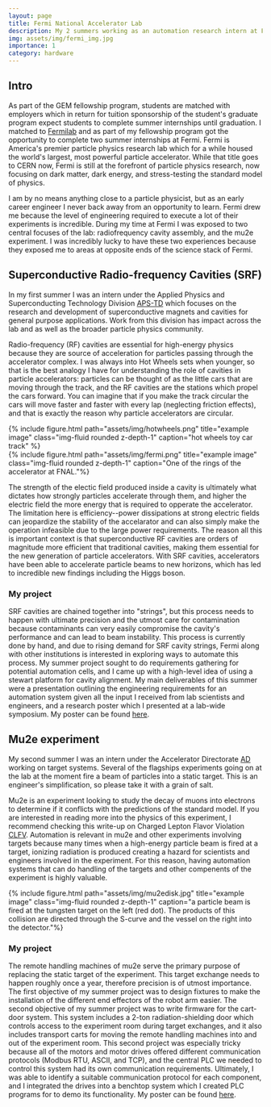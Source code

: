```yaml
---
layout: page
title: Fermi National Accelerator Lab
description: My 2 summers working as an automation research intern at FNAL. I completed my MS program as a GEM fellow, and my industry sponsor was FNAL.
img: assets/img/fermi_img.jpg
importance: 1
category: hardware
---
```


## Intro
As part of the GEM fellowship program, students are matched with employers which in return for tuition sponsorship of the student's graduate program expect students to complete summer internships until graduation. I matched to [Fermilab](https://www.fnal.gov/) and as part of my fellowship program got the opportunity to complete two summer internships at Fermi. Fermi is America's premier particle physics research lab which for a while housed the world's largest, most powerful particle accelerator. While that title goes to CERN now, Fermi is still at the forefront of particle physics research, now focusing on dark matter, dark energy, and stress-testing the standard model of physics.

I am by no means anything close to a particle physicist, but as an early career engineer I never back away from an opportunity to learn. Fermi drew me because the level of engineering required to execute a lot of their experiments is incredible. During my time at Fermi I was exposed to two central focuses of the lab: radiofrequency cavity assembly, and the mu2e experiment. I was incredibly lucky to have these two experiences because they exposed me to areas at opposite ends of the science stack of Fermi. 

## Superconductive Radio-frequency Cavities (SRF)
In my first summer I was an intern under the Applied Physics and Superconducting Technology Division [APS-TD](https://td.fnal.gov/) which focuses on the research and development of superconductive magnets and cavities for general purpose applications. Work from this division has impact across the lab and as well as the broader particle physics community. 

Radio-frequency (RF) cavities are essential for high-energy physics because they are source of acceleration for particles passing through the accelerator complex. I was always into Hot Wheels sets when younger, so that is the best analogy I have for understanding the role of cavities in particle accelerators: particles can be thought of as the little cars that are moving through the track, and the RF cavities are the stations which propel the cars forward. You can imagine that if you make the track circular the cars will move faster and faster with every lap (neglecting friction effects), and that is exactly the reason why particle accelerators are circular.

<div class="row">
    <div class="col-sm mt-3 mt-md-0">
        {% include figure.html path="assets/img/hotwheels.png" title="example image" class="img-fluid rounded z-depth-1" caption="hot wheels toy car track" %}
    </div>
    <div class="col-sm mt-3 mt-md-0">
        {% include figure.html path="assets/img/fermi.png" title="example image" class="img-fluid rounded z-depth-1" caption="One of the rings of the accelerator at FNAL."%}
    </div>
</div>

The strength of the electic field produced inside a cavity is ultimately what dictates how strongly particles accelerate through them, and higher the electric field the more energy that is required to opperate the accelerator. The limitation here is efficiency--power dissipations at strong electric fields can jeopardize the stability of the accelarator and can also simply make the operation infeasible due to the large power requirements. The reason all this is important context is that superconductive RF cavities are orders of magnitude more efficient that traditional cavities, making them essential for the new generation of particle accelerators. With SRF cavities, accelerators have been able to accelerate particle beams to new horizons, which has led to incredible new findings including the Higgs boson. 

### My project
SRF cavities are chained together into "strings", but this process needs to happen with ultimate precision and the utmost care for contamination because contaminants can very easily compromise the cavity's performance and can lead to beam instability. This process is currently done by hand, and due to rising demand for SRF cavity strings, Fermi along with other institutions is interested in exploring ways to automate this process. My summer project sought to do requirements gathering for potential automation cells, and I came up with a high-level idea of using a stewart platform for cavity alignment. My main deliverables of this summer were a presentation outlining the engineering requirements for an automation system given all the input I received from lab scientists and engineers, and a research poster which I presented at a lab-wide symposium. My poster can be found [here](https://lss.fnal.gov/archive/2022/poster/fermilab-poster-22-146-student-td.pdf).

## Mu2e experiment
My second summer I was an intern under the Accelerator Directorate [AD](https://ad.fnal.gov/) working on target systems. Several of the flagships experiments going on at the lab at the moment fire a beam of particles into a static target. This is an engineer's simplification, so please take it with a grain of salt.

Mu2e is an experiment looking to study the decay of muons into electrons to determine if it conflicts with the predictions of the standard model. If you are interested in reading more into the physics of this experiment, I recommend checking this write-up on Charged Lepton Flavor Violation [CLFV](https://indico.cern.ch/event/452998/contributions/2184888/attachments/1306687/1958605/PASCOScLFV_Bernstein.pdf). Automation is relevant in mu2e and other experiments involving targets because many times when a high-energy particle beam is fired at a target, ionizing radiation is produced creating a hazard for scientists and engineers involved in the experiment. For this reason, having automation systems that can do handling of the targets and other compenents of the experiment is highly valuable. 

<div class="row">
    <div class="col-sm mt-3 mt-md-0">
        {% include figure.html path="assets/img/mu2edisk.jpg" title="example image" class="img-fluid rounded z-depth-1" caption="a particle beam is fired at the tungsten target on the left (red dot). The products of this collision are directed through the S-curve and the vessel on the right into the detector."%}
    </div>
</div>

### My project
The remote handling machines of mu2e serve the primary purpose of replacing the static target of the experiment. This target exchange needs to happen roughly once a year, therefore precision is of utmost importance. The first objective of my summer project was to design fixtures to make the installation of the different end effectors of the robot arm easier. The second objective of my summer project was to write firmware for the cart-door system. This system includes a 2-ton radiation-shielding door which controls access to the experiment room during target exchanges, and it also includes transport carts for moving the remote handling machines into and out of the experiment room. This second project was especially tricky because all of the motors and motor drives offered different communication protocols (Modbus RTU, ASCII, and TCP), and the central PLC we needed to control this system had its own communication requirements. Ultimately, I was able to identify a suitable communication protocol for each component, and I integrated the drives into a benchtop system which I created PLC programs for to demo its functionality. My poster can be found [here](https://lss.fnal.gov/archive/2023/poster/fermilab-poster-23-214-student.pdf).



